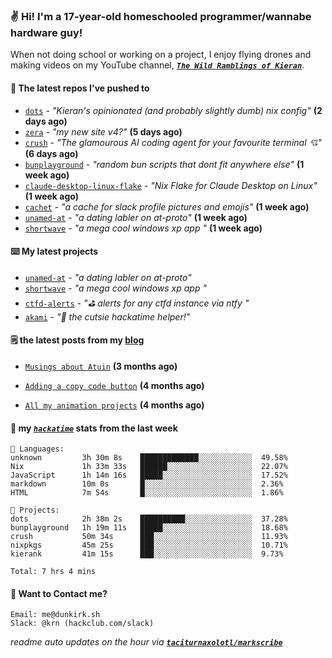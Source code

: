 ### ✌️ Hi! I'm a 17-year-old homeschooled programmer/wannabe hardware guy!

When not doing school or working on a project, I enjoy flying drones and making videos on my YouTube channel, [**_`The Wild Ramblings of Kieran`_**](https://youtube.com/@kieran.rambles).

#### 👷 The latest repos I've pushed to

- [`dots`](https://github.com/taciturnaxolotl/dots) - _"Kieran's opinionated (and probably slightly dumb) nix config"_ **(2 days ago)**
- [`zera`](https://github.com/taciturnaxolotl/zera) - _"my new site v4?"_ **(5 days ago)**
- [`crush`](https://github.com/charmbracelet/crush) - _"The glamourous AI coding agent for your favourite terminal 💘"_ **(6 days ago)**
- [`bunplayground`](https://github.com/taciturnaxolotl/bunplayground) - _"random bun scripts that dont fit anywhere else"_ **(1 week ago)**
- [`claude-desktop-linux-flake`](https://github.com/k3d3/claude-desktop-linux-flake) - _"Nix Flake for Claude Desktop on Linux"_ **(1 week ago)**
- [`cachet`](https://github.com/taciturnaxolotl/cachet) - _"a cache for slack profile pictures and emojis"_ **(1 week ago)**
- [`unamed-at`](https://github.com/taciturnaxolotl/unamed-at) - _"a dating labler on at-proto"_ **(1 week ago)**
- [`shortwave`](https://github.com/taciturnaxolotl/shortwave) - _"a mega cool windows xp app "_ **(1 week ago)**

#### ⌨️ My latest projects

- [`unamed-at`](https://github.com/taciturnaxolotl/unamed-at) - _"a dating labler on at-proto"_
- [`shortwave`](https://github.com/taciturnaxolotl/shortwave) - _"a mega cool windows xp app "_
- [`ctfd-alerts`](https://github.com/taciturnaxolotl/ctfd-alerts) - _"⛳ alerts for any ctfd instance via ntfy "_
- [`akami`](https://github.com/taciturnaxolotl/akami) - _"🌷 the cutsie hackatime helper!"_

#### 🗒️ the latest posts from my [blog](https://dunkirk.sh)

- [`Musings about Atuin`](https://dunkirk.sh/blog/atuin/) **(3 months ago)**

- [`Adding a copy code button`](https://dunkirk.sh/blog/adding-a-copy-button/) **(4 months ago)**

- [`All my animation projects`](https://dunkirk.sh/blog/my-animations/) **(4 months ago)**



#### 📡 my [_`hackatime`_](https://waka.hackclub.com) stats from the last week

```text
💾 Languages:
unknown         3h 30m 8s    █████████████░░░░░░░░░░░░  49.58%
Nix             1h 33m 33s   ██████░░░░░░░░░░░░░░░░░░░  22.07%
JavaScript      1h 14m 16s   █████░░░░░░░░░░░░░░░░░░░░  17.52%
markdown        10m 0s       █░░░░░░░░░░░░░░░░░░░░░░░░  2.36%
HTML            7m 54s       █░░░░░░░░░░░░░░░░░░░░░░░░  1.86%

💼 Projects:
dots            2h 38m 2s    ██████████░░░░░░░░░░░░░░░  37.28%
bunplayground   1h 19m 11s   █████░░░░░░░░░░░░░░░░░░░░  18.68%
crush           50m 34s      ███░░░░░░░░░░░░░░░░░░░░░░  11.93%
nixpkgs         45m 25s      ███░░░░░░░░░░░░░░░░░░░░░░  10.71%
kierank         41m 15s      ███░░░░░░░░░░░░░░░░░░░░░░  9.73%

Total: 7 hrs 4 mins
```

#### 📮 Want to Contact me?

```text
Email: me@dunkirk.sh
Slack: @krn (hackclub.com/slack)
```

_readme auto updates on the hour via [**`taciturnaxolotl/markscribe`**](https://github.com/taciturnaxolotl/markscribe)_
